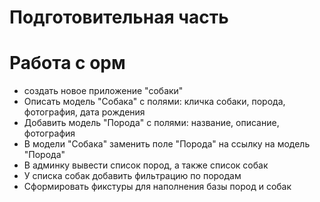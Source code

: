 # Подготовительная часть

# Работа с орм
- создать новое приложение "собаки"
- Описать модель "Собака" с полями: кличка собаки, порода, фотография, дата рождения
- Добавить модель "Порода" с полями: название, описание, фотография
- В модели "Собака" заменить поле "Порода" на ссылку на модель "Порода"
- В админку вывести список пород, а также список собак
- У списка собак добавить фильтрацию по породам
- Сформировать фикстуры для наполнения базы пород и собак

